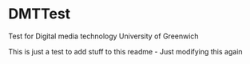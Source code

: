 # DMTTest
Test for Digital media technology University of Greenwich

This is just a test to add stuff to this readme - Just modifying this again
